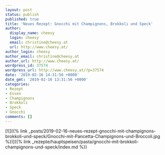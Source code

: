 ```yaml
---
layout: post
status: publish
published: true
title: 'Neues Rezept: Gnocchi mit Champignons, Brokkoli und Speck'
author:
  display_name: cheesy
  login: cheesy
  email: christine@cheesy.at
  url: http://www.cheesy.at/
author_login: cheesy
author_email: christine@cheesy.at
author_url: http://www.cheesy.at/
wordpress_id: 37574
wordpress_url: http://www.cheesy.at/?p=37574
date: '2019-02-16 14:31:56 +0000'
date_gmt: '2019-02-16 13:31:56 +0000'
categories:
- Rezept
- Essen
- Champignons
- Brokkoli
- Speck
- Gnocchi
comments: []
---
```

[![]({% link _posts/2019-02-16-neues-rezept-gnocchi-mit-champignons-brokkoli-und-speck/Gnocchi-mit-Pancetta-Champignons-und-Broccoli.jpg %})]({% link _rezepte/hauptspeisen/pasta/gnocchi-mit-brokkoli-champignons-und-speck/index.md %})
